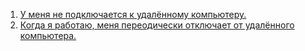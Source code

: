 1. [У меня не подключается к удалённому компьютеру.](99.01.md)
2. [Когда я работаю, меня переодически отключает от удалённого компьютера.](99.02.md)
